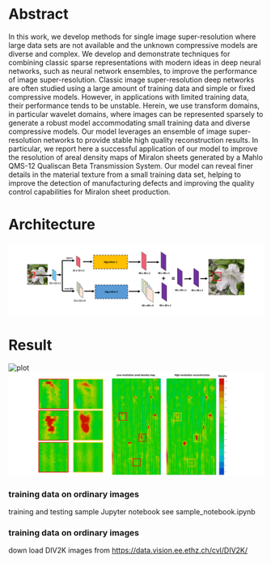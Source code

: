 # Abstract

In this work, we develop methods for single image super-resolution where large data sets are not available and the unknown compressive models are diverse and complex. We develop and demonstrate techniques for combining classic sparse representations with modern ideas in deep neural networks, such as neural network ensembles, to improve the performance of image super-resolution. Classic image super-resolution deep networks are often studied using a large amount of training data and simple or fixed compressive models. However, in applications with limited training data, their performance tends to be unstable. Herein, we use transform domains, in particular wavelet domains, where images can be represented sparsely to generate a robust model accommodating small training data and diverse compressive models. Our model leverages an ensemble of image super-resolution networks to provide stable high quality reconstruction results. In particular, we report here a successful application of our model to improve the resolution of areal density maps of Miralon sheets generated by a Mahlo QMS-12 Qualiscan Beta Transmission System. Our model can reveal finer details in the material texture from a small training data set, helping to improve the detection of manufacturing defects and improving the quality control capabilities for Miralon sheet production.  

# Architecture
![The architecture for the ensemble method in both the space domain and the wavelet transform domain. Two algorithms are performed on the space representation and the multi-channel wavelet representation separately. Then the outcomes are combined by element-wise addition. Finally, the output is refined by an extra convolutional layer.](frame.png)

# Result
![plot](https://github.com/innanliu426/EnsemNet/miralon_result.png?raw=true)
![Reconstructed beta transmission areal density maps by the proposed algorithm for Miralon sheets from the production line. Details for uneven density distribution are recovered.](miralon_result.png)


### training data on ordinary images
training and testing sample Jupyter notebook see sample_notebook.ipynb
### training data on ordinary images
down load DIV2K images from https://data.vision.ee.ethz.ch/cvl/DIV2K/
